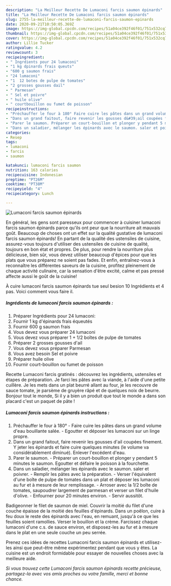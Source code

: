 ```yaml
---
description: "La Meilleur Recette De Lumaconi farcis saumon épinards"
title: "La Meilleur Recette De Lumaconi farcis saumon épinards"
slug: 2755-la-meilleur-recette-de-lumaconi-farcis-saumon-epinards
date: 2020-09-21T10:50:05.369Z
image: https://img-global.cpcdn.com/recipes/51a04ce392f46f01/751x532cq70/lumaconi-farcis-saumon-epinards-photo-principale-de-la-recette.jpg
thumbnail: https://img-global.cpcdn.com/recipes/51a04ce392f46f01/751x532cq70/lumaconi-farcis-saumon-epinards-photo-principale-de-la-recette.jpg
cover: https://img-global.cpcdn.com/recipes/51a04ce392f46f01/751x532cq70/lumaconi-farcis-saumon-epinards-photo-principale-de-la-recette.jpg
author: Lillie Tucker
ratingvalue: 4.2
reviewcount: 3
recipeingredient:
- " Ingrdients pour 24 lumaconi"
- "1 kg dpinards frais queuts"
- "600 g saumon frais"
- "24 lumaconi"
- "1  12 botes de pulpe de tomates"
- "2 grosses gousses dail"
- " Parmesan"
- " Sel et poivre"
- " huile olive"
- " courtbouillon ou fumet de poisson"
recipeinstructions:
- "Préchauffer le four à 180° Faire cuire les pâtes dans un grand volume d&#39;eau bouillante salée. Egoutter et déposer les lumaconi sur un linge propre."
- "Dans un grand faitout, faire revenir les gousses d&#39;ail coupées finement. Y jeter les épinards et faire cuire quelques minutes (le volume va considérablement diminué). Enlever l&#39;excédent d&#39;eau."
- "Parer le saumon. Préparer un court-bouillon et plonger y pendant 5 minutes le saumon. Egoutter et défaire le poisson à la fourchette."
- "Dans un saladier, mélanger les épinards avec le saumon. saler et poivrer. Remplir les pâtes avec la préparation. Verser l&#39;équivalent d&#39;une boîte de pulpe de tomates dans un plat et déposer les lumaconi au fur et à mesure de leur remplissage. Arroser avec la 1/2 boîte de tomates, saupoudrer largement de parmesan et verser un filet d&#39;huile d&#39;olive. Enfourner pour 20 minutes environ. Servir aussitôt."
categories:
- Resep
tags:
- lumaconi
- farcis
- saumon

katakunci: lumaconi farcis saumon 
nutrition: 163 calories
recipecuisine: Indonesian
preptime: "PT26M"
cooktime: "PT38M"
recipeyield: "4"
recipecategory: Lunch

---
```



![Lumaconi farcis saumon épinards](https://img-global.cpcdn.com/recipes/51a04ce392f46f01/751x532cq70/lumaconi-farcis-saumon-epinards-photo-principale-de-la-recette.jpg)

En général, les gens sont paresseux pour commencer à cuisiner lumaconi farcis saumon épinards parce qu'ils ont peur que la nourriture ait mauvais goût. Beaucoup de choses ont un effet sur la qualité gustative de lumaconi farcis saumon épinards! En partant de la qualité des ustensiles de cuisine, assurez-vous toujours d'utiliser des ustensiles de cuisine de qualité, toujours en bon état et propres. De plus, pour rendre la nourriture plus délicieuse, bien sûr, vous devez utiliser beaucoup d'épices pour que les plats que vous préparez ne soient pas fades. Et enfin, entraînez-vous à reconnaître les différentes saveurs de la cuisine, profitez pleinement de chaque activité culinaire, car la sensation d'être excité, calme et pas pressé affecte aussi le goût de la cuisine!

<!--inarticleads1-->

À cuire lumaconi farcis saumon épinards tue seul besion 10 Ingrédients et 4 pas. Voici comment vous faire il.

##### Ingrédients de lumaconi farcis saumon épinards :

1. Préparer  Ingrédients pour 24 lumaconi:
1. Fournir 1 kg d&#39;épinards frais équeutés
1. Fournir 600 g saumon frais
1. Vous devez vous préparer 24 lumaconi
1. Vous devez vous préparer 1 + 1/2 boîtes de pulpe de tomates
1. Préparer 2 grosses gousses d&#39;ail
1. Vous devez vous préparer  Parmesan
1. Vous avez besoin  Sel et poivre
1. Préparer  huile olive
1. Fournir  court-bouillon ou fumet de poisson


Recette Lumaconi farcis gratinés : découvrez les ingrédients, ustensiles et étapes de préparation. Je farci les pâtes avec la viande, à l&#39;aide d&#39;une petite cuillère. Je les mets dans un plat beurré allant au four, je les recouvre de sauce tomate, je parsème de gruyère râpé et de quelques noix de beurre. Bonjour tout le monde, Si il y a bien un produit que tout le monde a dans son placard c&#39;est un paquet de pâte ! 

<!--inarticleads2-->

##### Lumaconi farcis saumon épinards instructions :

1. Préchauffer le four à 180° - Faire cuire les pâtes dans un grand volume d&#39;eau bouillante salée. - Egoutter et déposer les lumaconi sur un linge propre.
1. Dans un grand faitout, faire revenir les gousses d&#39;ail coupées finement. Y jeter les épinards et faire cuire quelques minutes (le volume va considérablement diminué). Enlever l&#39;excédent d&#39;eau.
1. Parer le saumon. - Préparer un court-bouillon et plonger y pendant 5 minutes le saumon. Egoutter et défaire le poisson à la fourchette.
1. Dans un saladier, mélanger les épinards avec le saumon. saler et poivrer. - Remplir les pâtes avec la préparation. - Verser l&#39;équivalent d&#39;une boîte de pulpe de tomates dans un plat et déposer les lumaconi au fur et à mesure de leur remplissage. - Arroser avec la 1/2 boîte de tomates, saupoudrer largement de parmesan et verser un filet d&#39;huile d&#39;olive. - Enfourner pour 20 minutes environ. - Servir aussitôt.


Badigeonner le filet de saumon de miel. Couvrir la moitié du filet d&#39;une couche épaisse de la moitié des feuilles d&#39;épinards. Dans un poêlon, cuire à feu doux le reste des épinards avec l&#39;eau, en remuant, jusqu&#39;à ce que les feuilles soient ramollies. Verser le bouillon et la crème. Farcissez chaque lumaconi d&#39;une c.s. de sauce environ, et disposez-les au fur et à mesure dans le plat en une seule couche un peu serrée. 

<!--inarticleads1-->

<p>
Prenez ces idées de recettes Lumaconi farcis saumon épinards et utilisez-les ainsi que peut-être même expérimentez pendant que vous y êtes. La cuisine est un endroit formidable pour essayer de nouvelles choses avec la meilleure aide.
</p>

<p>
<i>Si vous trouvez cette Lumaconi farcis saumon épinards recette précieuse, partagez-la avec vos amis proches ou votre famille, merci et bonne chance.</i>
</p>
